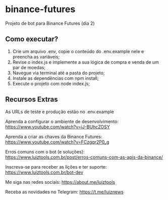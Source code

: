 # binance-futures

Projeto de bot para Binance Futures (dia 2)

## Como executar?

1. Crie um arquivo .env, copie o conteúdo do .env.example nele e preencha as variáveis;
2. Revise o index.js e implemente a sua lógica de compra e venda de um par de moedas;
3. Navegue via terminal até a pasta do projeto;
4. Instale as dependências com npm install;
5. Execute o projeto com node index.js;

## Recursos Extras

As URLs de teste e produção estão no .env.example

Aprenda a configurar o ambiente de desenvolvimento: https://www.youtube.com/watch?v=iJ-BUhcZOSY

Aprenda a criar as chaves da Binance Futures: https://www.youtube.com/watch?v=FCzgqr2P0_g

Erros comuns com o bot (e soluções): https://www.luiztools.com.br/post/erros-comuns-com-as-apis-da-binance/

Inscreva-se para receber as lições e ter suporte: https://www.luiztools.com.br/bot-dev

Me siga nas redes sociais: https://about.me/luiztools

Receba as novidades no Telegram: https://t.me/luiznews